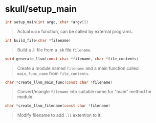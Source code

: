 # skull/setup_main

```c
int setup_main(int argc, char *argv[])
```

> Actual `main` function, can be called by external programs.

```c
int build_file(char *filename)
```

> Build a .ll file from a .sk file `filename`.

```c
void generate_llvm(const char *filename, char *file_contents)
```

> Create a module named `filename` and a main function called
> `main_func_name` from `file_contents`.

```c
char *create_llvm_main_func(const char *filename)
```

> Convert/mangle `filename` into suitable name for "main" method for module.

```c
char *create_llvm_filename(const char *filename)
```

> Modify filename to add `.ll` extention to it.

